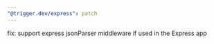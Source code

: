 ```yaml
---
"@trigger.dev/express": patch
---
```


fix: support express jsonParser middleware if used in the Express app
